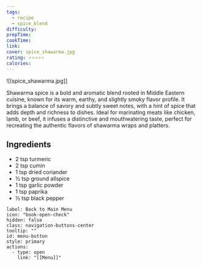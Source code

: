 ```yaml
---
tags:
  - recipe
  - spice_blend
difficulty: 
prepTime: 
cookTime: 
link: 
cover: spice_shawarma.jpg
rating: ⭐️⭐️⭐️⭐️⭐️
calories:
---
```


![[spice_shawarma.jpg]]

Shawarma spice is a bold and aromatic blend rooted in Middle Eastern cuisine, known for its warm, earthy, and slightly smoky flavor profile. It brings a balance of savory and subtly sweet notes, with a hint of spice that adds depth and richness to dishes. Ideal for marinating meats like chicken, lamb, or beef, it infuses a distinctive and mouthwatering taste, perfect for recreating the authentic flavors of shawarma wraps and platters.

## Ingredients
- 2 tsp turmeric
- 2 tsp cumin
- 1 tsp dried coriander
- ½ tsp ground allspice
- 1 tsp garlic powder
- 1 tsp paprika
- ½ tsp black pepper



```meta-bind-button
label: Back to Main Menu
icon: "book-open-check"
hidden: false
class: navigation-buttons-center
tooltip: ""
id: menu-button
style: primary
actions:
  - type: open
    link: "[[Menu]]"

```
 
